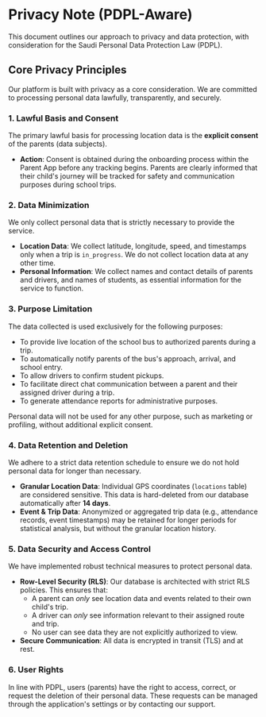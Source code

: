 # Privacy Note (PDPL-Aware)

This document outlines our approach to privacy and data protection, with consideration for the Saudi Personal Data Protection Law (PDPL).

## Core Privacy Principles

Our platform is built with privacy as a core consideration. We are committed to processing personal data lawfully, transparently, and securely.

### 1. Lawful Basis and Consent
The primary lawful basis for processing location data is the **explicit consent** of the parents (data subjects).
- **Action**: Consent is obtained during the onboarding process within the Parent App before any tracking begins. Parents are clearly informed that their child's journey will be tracked for safety and communication purposes during school trips.

### 2. Data Minimization
We only collect personal data that is strictly necessary to provide the service.
- **Location Data**: We collect latitude, longitude, speed, and timestamps only when a trip is `in_progress`. We do not collect location data at any other time.
- **Personal Information**: We collect names and contact details of parents and drivers, and names of students, as essential information for the service to function.

### 3. Purpose Limitation
The data collected is used exclusively for the following purposes:
- To provide live location of the school bus to authorized parents during a trip.
- To automatically notify parents of the bus's approach, arrival, and school entry.
- To allow drivers to confirm student pickups.
- To facilitate direct chat communication between a parent and their assigned driver during a trip.
- To generate attendance reports for administrative purposes.

Personal data will not be used for any other purpose, such as marketing or profiling, without additional explicit consent.

### 4. Data Retention and Deletion
We adhere to a strict data retention schedule to ensure we do not hold personal data for longer than necessary.
- **Granular Location Data**: Individual GPS coordinates (`locations` table) are considered sensitive. This data is hard-deleted from our database automatically after **14 days**.
- **Event & Trip Data**: Anonymized or aggregated trip data (e.g., attendance records, event timestamps) may be retained for longer periods for statistical analysis, but without the granular location history.

### 5. Data Security and Access Control
We have implemented robust technical measures to protect personal data.
- **Row-Level Security (RLS)**: Our database is architected with strict RLS policies. This ensures that:
  - A parent can *only* see location data and events related to their own child's trip.
  - A driver can *only* see information relevant to their assigned route and trip.
  - No user can see data they are not explicitly authorized to view.
- **Secure Communication**: All data is encrypted in transit (TLS) and at rest.

### 6. User Rights
In line with PDPL, users (parents) have the right to access, correct, or request the deletion of their personal data. These requests can be managed through the application's settings or by contacting our support.
